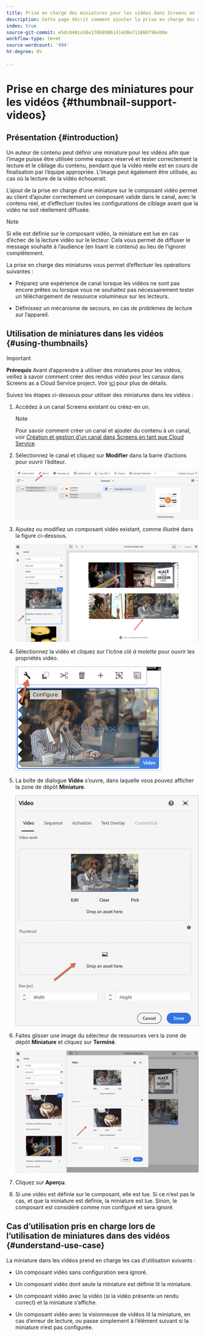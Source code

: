 ```yaml
---
title: Prise en charge des miniatures pour les vidéos dans Screens en tant que Cloud Service
description: Cette page décrit comment ajouter la prise en charge des miniatures pour les vidéos dans Screens en tant que Cloud Service.
index: true
source-git-commit: e5dc848ca58e176b89861414d0e711866f96eb0e
workflow-type: tm+mt
source-wordcount: '494'
ht-degree: 0%

---
```



# Prise en charge des miniatures pour les vidéos {#thumbnail-support-videos}

## Présentation {#introduction}

Un auteur de contenu peut définir une miniature pour les vidéos afin que l’image puisse être utilisée comme espace réservé et tester correctement la lecture et le ciblage du contenu, pendant que la vidéo réelle est en cours de finalisation par l’équipe appropriée. L’image peut également être utilisée, au cas où la lecture de la vidéo échouerait.

L’ajout de la prise en charge d’une miniature sur le composant vidéo permet au client d’ajouter correctement un composant valide dans le canal, avec le contenu réel, et d’effectuer toutes les configurations de ciblage avant que la vidéo ne soit réellement diffusée.

>[!NOTE]
>Si elle est définie sur le composant vidéo, la miniature est lue en cas d’échec de la lecture vidéo sur le lecteur. Cela vous permet de diffuser le message souhaité à l’audience (en lisant le contenu) au lieu de l’ignorer complètement.

La prise en charge des miniatures vous permet d’effectuer les opérations suivantes :

* Préparez une expérience de canal lorsque les vidéos ne sont pas encore prêtes ou lorsque vous ne souhaitez pas nécessairement tester un téléchargement de ressource volumineux sur les lecteurs.

* Définissez un mécanisme de secours, en cas de problèmes de lecture sur l’appareil.

## Utilisation de miniatures dans les vidéos {#using-thumbnails}

>[!IMPORTANT]
>**Prérequis**
>Avant d’apprendre à utiliser des miniatures pour les vidéos, veillez à savoir comment créer des rendus vidéo pour les canaux dans Screens as a Cloud Service project. Voir [ici](/help/screens-cloud/configuring/creating-screens-video-renditions-cloud-service.md) pour plus de détails.

Suivez les étapes ci-dessous pour utiliser des miniatures dans les vidéos :

1. Accédez à un canal Screens existant ou créez-en un.

   >[!NOTE]
   >Pour savoir comment créer un canal et ajouter du contenu à un canal, voir [Création et gestion d’un canal dans Screens en tant que Cloud Service](https://experienceleague.adobe.com/docs/experience-manager-cloud-service/screens-as-cloud-service/create-content/creating-channels-screens-cloud.html?lang=en).

1. Sélectionnez le canal et cliquez sur **Modifier** dans la barre d’actions pour ouvrir l’éditeur.

   ![](/help/screens-cloud/using-core-product-features/assets/thumbnail-1.png)

1. Ajoutez ou modifiez un composant vidéo existant, comme illustré dans la figure ci-dessous.

   ![](/help/screens-cloud/using-core-product-features/assets/thumbnail-2.png)

1. Sélectionnez la vidéo et cliquez sur l’icône *clé à molette* pour ouvrir les propriétés vidéo.

   ![](/help/screens-cloud/using-core-product-features/assets/thumbnail-3.png)

1. La boîte de dialogue **Vidéo** s’ouvre, dans laquelle vous pouvez afficher la zone de dépôt **Miniature**.

   ![](/help/screens-cloud/using-core-product-features/assets/thumbnail-4.png)

1. Faites glisser une image du sélecteur de ressources vers la zone de dépôt **Miniature** et cliquez sur **Terminé**.

   ![](/help/screens-cloud/using-core-product-features/assets/thumbnail-5.png)

1. Cliquez sur **Aperçu**.

1. Si une vidéo est définie sur le composant, elle est lue. Si ce n’est pas le cas, et que la miniature est définie, la miniature est lue. Sinon, le composant est considéré comme non configuré et sera ignoré.

## Cas d’utilisation pris en charge lors de l’utilisation de miniatures dans des vidéos {#understand-use-case}

La miniature dans les vidéos prend en charge les cas d’utilisation suivants :

* Un composant vidéo sans configuration sera ignoré.

* Un composant vidéo dont seule la miniature est définie lit la miniature.

* Un composant vidéo avec la vidéo (si la vidéo présente un rendu correct) et la miniature s’affiche.

* Un composant vidéo avec la visionneuse de vidéos lit la miniature, en cas d’erreur de lecture, ou passe simplement à l’élément suivant si la miniature n’est pas configurée.
